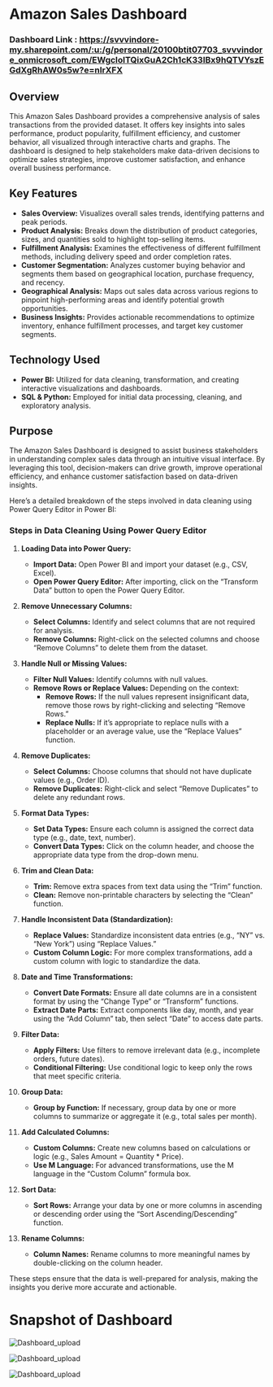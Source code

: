 
# Amazon Sales Dashboard
### Dashboard Link : https://svvvindore-my.sharepoint.com/:u:/g/personal/20100btit07703_svvvindore_onmicrosoft_com/EWgcIolTQixGuA2Ch1cK33IBx9hQTVYszEGdXgRhAW0s5w?e=nIrXFX

## Overview

This Amazon Sales Dashboard provides a comprehensive analysis of sales transactions from the provided dataset. It offers key insights into sales performance, product popularity, fulfillment efficiency, and customer behavior, all visualized through interactive charts and graphs. The dashboard is designed to help stakeholders make data-driven decisions to optimize sales strategies, improve customer satisfaction, and enhance overall business performance.

## Key Features

- **Sales Overview:** Visualizes overall sales trends, identifying patterns and peak periods.
- **Product Analysis:** Breaks down the distribution of product categories, sizes, and quantities sold to highlight top-selling items.
- **Fulfillment Analysis:** Examines the effectiveness of different fulfillment methods, including delivery speed and order completion rates.
- **Customer Segmentation:** Analyzes customer buying behavior and segments them based on geographical location, purchase frequency, and recency.
- **Geographical Analysis:** Maps out sales data across various regions to pinpoint high-performing areas and identify potential growth opportunities.
- **Business Insights:** Provides actionable recommendations to optimize inventory, enhance fulfillment processes, and target key customer segments.

## Technology Used

- **Power BI:** Utilized for data cleaning, transformation, and creating interactive visualizations and dashboards.
- **SQL & Python:** Employed for initial data processing, cleaning, and exploratory analysis.

## Purpose

The Amazon Sales Dashboard is designed to assist business stakeholders in understanding complex sales data through an intuitive visual interface. By leveraging this tool, decision-makers can drive growth, improve operational efficiency, and enhance customer satisfaction based on data-driven insights.

Here’s a detailed breakdown of the steps involved in data cleaning using Power Query Editor in Power BI:

### **Steps in Data Cleaning Using Power Query Editor**

1. **Loading Data into Power Query:**
   - **Import Data:** Open Power BI and import your dataset (e.g., CSV, Excel).
   - **Open Power Query Editor:** After importing, click on the “Transform Data” button to open the Power Query Editor.

2. **Remove Unnecessary Columns:**
   - **Select Columns:** Identify and select columns that are not required for analysis.
   - **Remove Columns:** Right-click on the selected columns and choose “Remove Columns” to delete them from the dataset.

3. **Handle Null or Missing Values:**
   - **Filter Null Values:** Identify columns with null values.
   - **Remove Rows or Replace Values:** Depending on the context:
     - **Remove Rows:** If the null values represent insignificant data, remove those rows by right-clicking and selecting “Remove Rows.”
     - **Replace Nulls:** If it’s appropriate to replace nulls with a placeholder or an average value, use the “Replace Values” function.

4. **Remove Duplicates:**
   - **Select Columns:** Choose columns that should not have duplicate values (e.g., Order ID).
   - **Remove Duplicates:** Right-click and select “Remove Duplicates” to delete any redundant rows.

5. **Format Data Types:**
   - **Set Data Types:** Ensure each column is assigned the correct data type (e.g., date, text, number).
   - **Convert Data Types:** Click on the column header, and choose the appropriate data type from the drop-down menu.

6. **Trim and Clean Data:**
   - **Trim:** Remove extra spaces from text data using the “Trim” function.
   - **Clean:** Remove non-printable characters by selecting the “Clean” function.

7. **Handle Inconsistent Data (Standardization):**
   - **Replace Values:** Standardize inconsistent data entries (e.g., “NY” vs. “New York”) using “Replace Values.”
   - **Custom Column Logic:** For more complex transformations, add a custom column with logic to standardize the data.

8. **Date and Time Transformations:**
   - **Convert Date Formats:** Ensure all date columns are in a consistent format by using the “Change Type” or “Transform” functions.
   - **Extract Date Parts:** Extract components like day, month, and year using the “Add Column” tab, then select “Date” to access date parts.

9. **Filter Data:**
    - **Apply Filters:** Use filters to remove irrelevant data (e.g., incomplete orders, future dates).
    - **Conditional Filtering:** Use conditional logic to keep only the rows that meet specific criteria.

10. **Group Data:**
    - **Group by Function:** If necessary, group data by one or more columns to summarize or aggregate it (e.g., total sales per month).

11. **Add Calculated Columns:**
    - **Custom Columns:** Create new columns based on calculations or logic (e.g., Sales Amount = Quantity * Price).
    - **Use M Language:** For advanced transformations, use the M language in the “Custom Column” formula box.

12. **Sort Data:**
    - **Sort Rows:** Arrange your data by one or more columns in ascending or descending order using the “Sort Ascending/Descending” function.

13. **Rename Columns:**
    - **Column Names:** Rename columns to more meaningful names by double-clicking on the column header.


These steps ensure that the data is well-prepared for analysis, making the insights you derive more accurate and actionable.

# Snapshot of Dashboard 
![Dashboard_upload]()

![Dashboard_upload]()

![Dashboard_upload]()


